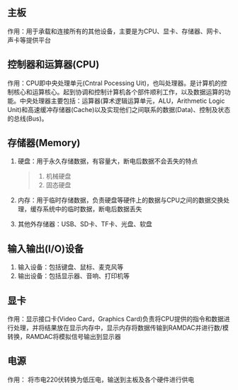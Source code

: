 ## 主板

作用：用于承载和连接所有的其他设备，主要是为CPU、显卡、存储器、网卡、声卡等提供平台

## 控制器和运算器(CPU)

作用：CPU即中央处理单元(Cntral Pocessing Uit)，也叫处理器。是计算机的控制核心和运算核心。起到协调和控制计算机各个部件顺利工作，以及数据运算的功能。中央处理器主要包括：运算器(算术逻辑运算单元，ALU，Arithmetic Logic Unit)和高速缓冲存储器(Cache)以及实现他们之间联系的数据(Data)、控制及状态的总线(Bus)。

## 存储器(Memory)

1. 硬盘：用于永久存储数据，有容量大，断电后数据不会丢失的特点
   
   > 1. 机械硬盘
   > 2. 固态硬盘

2. 内存：用于临时存储数据，负责硬盘等硬件上的数据与CPU之间的数据交换处理，缓存系统中的临时数据，断电后数据丢失

3. 其他外存储器：USB、SD卡、TF卡、光盘、软盘

## 输入输出(I/O)设备

1. 输入设备：包括键盘、鼠标、麦克风等
2. 输出设备：包括显示器、音响、打印机等

## 显卡

作用：显示接口卡(Video Card，Graphics Card)负责将CPU提供的指令和数据进行处理，并将结果放在显示内存中，显示内存将数据传输到RAMDAC并进行数/模转换，RAMDAC将模拟信号输出到显示器

## 电源

作用： 将市电220伏转换为低压电，输送到主板及各个硬件进行供电
